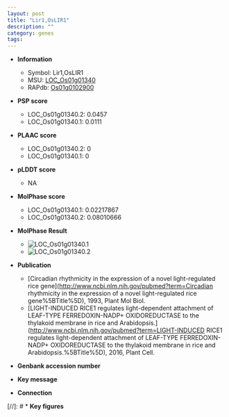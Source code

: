 ```yaml
---
layout: post
title: "Lir1,OsLIR1"
description: ""
category: genes
tags: 
---
```


* **Information**  
    + Symbol: Lir1,OsLIR1  
    + MSU: [LOC_Os01g01340](http://rice.plantbiology.msu.edu/cgi-bin/ORF_infopage.cgi?orf=LOC_Os01g01340)  
    + RAPdb: [Os01g0102900](http://rapdb.dna.affrc.go.jp/viewer/gbrowse_details/irgsp1?name=Os01g0102900)  

* **PSP score**  
    + LOC_Os01g01340.2: 0.0457 
    + LOC_Os01g01340.1: 0.0111 

* **PLAAC score**  
    + LOC_Os01g01340.2: 0 
    + LOC_Os01g01340.1: 0 

* **pLDDT score**
    + NA


* **MolPhase score**
    + LOC_Os01g01340.1: 0.02217867
    + LOC_Os01g01340.2: 0.08010666

* **MolPhase Result**
    + ![LOC_Os01g01340.1](https://304243504.github.io/Pictures/LOC_Os01g/LOC_Os01g01340.1.png)
    + ![LOC_Os01g01340.2](https://304243504.github.io/Pictures/LOC_Os01g/LOC_Os01g01340.2.png)

* **Publication**  
    + [Circadian rhythmicity in the expression of a novel light-regulated rice gene](http://www.ncbi.nlm.nih.gov/pubmed?term=Circadian rhythmicity in the expression of a novel light-regulated rice gene%5BTitle%5D), 1993, Plant Mol Biol.
    + [LIGHT-INDUCED RICE1 regulates light-dependent attachment of LEAF-TYPE FERREDOXIN-NADP+ OXIDOREDUCTASE to the thylakoid membrane in rice and Arabidopsis.](http://www.ncbi.nlm.nih.gov/pubmed?term=LIGHT-INDUCED RICE1 regulates light-dependent attachment of LEAF-TYPE FERREDOXIN-NADP+ OXIDOREDUCTASE to the thylakoid membrane in rice and Arabidopsis.%5BTitle%5D), 2016, Plant Cell.

* **Genbank accession number**  

* **Key message**  

* **Connection**  

[//]: # * **Key figures**  


